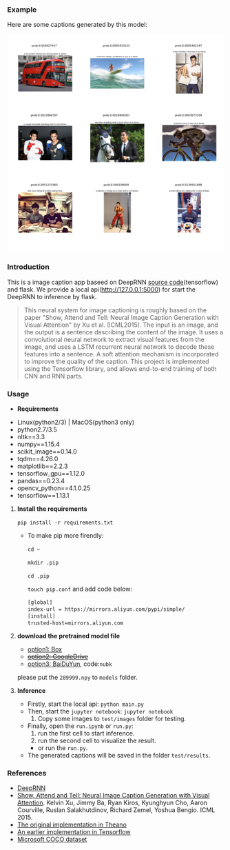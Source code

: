 ### Example
Here are some captions generated by this model:

![examples](result.jpg)
### Introduction
This is a image caption app baseed on DeepRNN [source code](https://github.com/DeepRNN/image_captioning)(tensorflow) and flask. We provide a local api(http://127.0.0.1:5000) for start the DeepRNN to inference by flask.

> This neural system for image captioning is roughly based on the paper "Show, Attend and Tell: Neural Image Caption Generation with Visual Attention" by Xu et al. (ICML2015). The input is an image, and the output is a sentence describing the content of the image. It uses a convolutional neural network to extract visual features from the image, and uses a LSTM recurrent neural network to decode these features into a sentence. A soft attention mechanism is incorporated to improve the quality of the caption. This project is implemented using the Tensorflow library, and allows end-to-end training of both CNN and RNN parts.

### Usage

* **Requirements**
- Linux(python2/3) | MacOS(python3 only)
- python2.7/3.5
- nltk==3.3
- numpy==1.15.4
- scikit_image==0.14.0
- tqdm==4.26.0
- matplotlib==2.2.3
- tensorflow_gpu==1.12.0
- pandas==0.23.4
- opencv_python==4.1.0.25
- tensorflow==1.13.1

1. **Install the requirements**

    `pip install -r requirements.txt`
    
    - To make pip more firendly:
    
        `cd ~`

        `mkdir .pip`

        `cd .pip`

        `touch pip.conf` and add code below:
        ``` 
        [global]
        index-url = https://mirrors.aliyun.com/pypi/simple/
        [install]
        trusted-host=mirrors.aliyun.com
        ```
    
2. **download the pretrained model file**
    - [option1: Box](https://app.box.com/s/xuigzzaqfbpnf76t295h109ey9po5t8p)
    - ~~[option2: GoogleDrive]()~~
    - [option3: BaiDuYun](https://pan.baidu.com/s/1IVQjxy6kU5XmQ1FpW6Ljow), code:`nubk`
    
    please put the `289999.npy` to `models` folder.
    
3. **Inference**
    * Firstly, start the local api:
        `python main.py`
    * Then, start the `jupyter notebook`:
        `jupyter notebook`
        1. Copy some images to `test/images` folder for testing.
    * Finally, open the `run.ipynb` or `run.py`: 
        1. run the first cell to start inference.
        2. run the second cell to visualize the result.
        - or run the `run.py`. 
    * The generated captions will be saved in the folder `test/results`.

### References
* [DeepRNN](https://github.com/DeepRNN/image_captioning)
* [Show, Attend and Tell: Neural Image Caption Generation with Visual Attention](https://arxiv.org/abs/1502.03044). Kelvin Xu, Jimmy Ba, Ryan Kiros, Kyunghyun Cho, Aaron Courville, Ruslan Salakhutdinov, Richard Zemel, Yoshua Bengio. ICML 2015.
* [The original implementation in Theano](https://github.com/kelvinxu/arctic-captions)
* [An earlier implementation in Tensorflow](https://github.com/jazzsaxmafia/show_attend_and_tell.tensorflow)
* [Microsoft COCO dataset](http://mscoco.org/)
